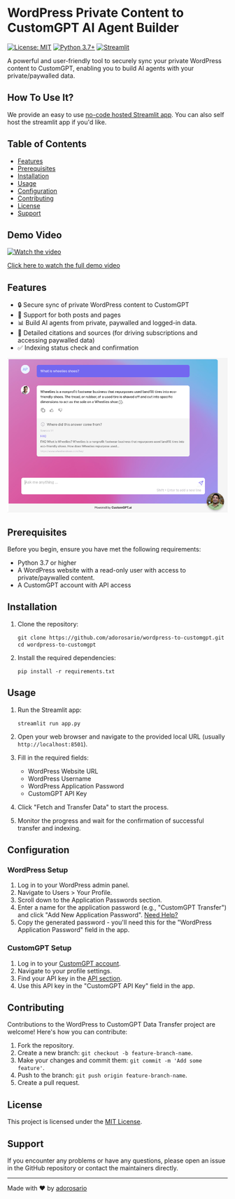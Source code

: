 # WordPress Private Content to CustomGPT AI Agent Builder

[![License: MIT](https://img.shields.io/badge/License-MIT-yellow.svg)](https://opensource.org/licenses/MIT)
[![Python 3.7+](https://img.shields.io/badge/python-3.7+-blue.svg)](https://www.python.org/downloads/)
[![Streamlit](https://static.streamlit.io/badges/streamlit_badge_black_white.svg)](https://wordpress-to-customgpt.streamlit.app/)

A powerful and user-friendly tool to securely sync your private WordPress content to CustomGPT, enabling you to build AI agents with your private/paywalled data.

## How To Use It?
We provide an easy to use [no-code hosted Streamlit app](https://wordpress-to-customgpt.streamlit.app/). You can also self host the streamlit app if you'd like.

## Table of Contents
- [Features](#features)
- [Prerequisites](#prerequisites)
- [Installation](#installation)
- [Usage](#usage)
- [Configuration](#configuration)
- [Contributing](#contributing)
- [License](#license)
- [Support](#support)

## Demo Video

[![Watch the video](https://cdn.loom.com/sessions/thumbnails/077b0015d55648c09e67a1c5d78949a1-a3297ef6a7792907-full-play.gif)](https://www.loom.com/share/077b0015d55648c09e67a1c5d78949a1?sid=59fd73cb-2e6a-41bb-9b33-85a2e3ade336)

[Click here to watch the full demo video](https://www.loom.com/share/077b0015d55648c09e67a1c5d78949a1?sid=59fd73cb-2e6a-41bb-9b33-85a2e3ade336)

## Features

- 🔒 Secure sync of private WordPress content to CustomGPT
- 🔄 Support for both posts and pages
- 📊 Build AI agents from private, paywalled and logged-in data. 
- 🚀 Detailed citations and sources (for driving subscriptions and accessing paywalled data)
- ✅ Indexing status check and confirmation

![Project Screenshot](screenshot.png)

## Prerequisites

Before you begin, ensure you have met the following requirements:

- Python 3.7 or higher
- A WordPress website with a read-only user with access to private/paywalled content. 
- A CustomGPT account with API access

## Installation

1. Clone the repository:
   ```
   git clone https://github.com/adorosario/wordpress-to-customgpt.git
   cd wordpress-to-customgpt
   ```

2. Install the required dependencies:
   ```
   pip install -r requirements.txt
   ```

## Usage

1. Run the Streamlit app:
   ```
   streamlit run app.py
   ```

2. Open your web browser and navigate to the provided local URL (usually `http://localhost:8501`).

3. Fill in the required fields:
   - WordPress Website URL
   - WordPress Username
   - WordPress Application Password
   - CustomGPT API Key

4. Click "Fetch and Transfer Data" to start the process.

5. Monitor the progress and wait for the confirmation of successful transfer and indexing.

## Configuration

### WordPress Setup

1. Log in to your WordPress admin panel.
2. Navigate to Users > Your Profile.
3. Scroll down to the Application Passwords section.
4. Enter a name for the application password (e.g., "CustomGPT Transfer") and click "Add New Application Password".  [Need Help?](https://make.wordpress.org/core/2020/11/05/application-passwords-integration-guide/)
5. Copy the generated password - you'll need this for the "WordPress Application Password" field in the app.

### CustomGPT Setup

1. Log in to your [CustomGPT account](https://app.customgpt.ai/).
2. Navigate to your profile settings.
3. Find your API key in the [API section](https://app.customgpt.ai/profile#api).
4. Use this API key in the "CustomGPT API Key" field in the app.

## Contributing

Contributions to the WordPress to CustomGPT Data Transfer project are welcome! Here's how you can contribute:

1. Fork the repository.
2. Create a new branch: `git checkout -b feature-branch-name`.
3. Make your changes and commit them: `git commit -m 'Add some feature'`.
4. Push to the branch: `git push origin feature-branch-name`.
5. Create a pull request.

## License

This project is licensed under the [MIT License](https://opensource.org/licenses/MIT).

## Support

If you encounter any problems or have any questions, please open an issue in the GitHub repository or contact the maintainers directly.

---

Made with ❤️ by [adorosario](https://github.com/adorosario)